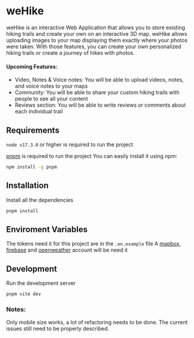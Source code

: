# weHike

weHike is an interactive Web Application that allows you to store existing hiking trails and create your own on an interactive 3D map. weHike allows uploading images to your map displaying them exactly where your photos were taken. With those features, you can create your own personalized hiking trails or create a journey of hikes with photos.

#### Upcoming Features:

- Video, Notes & Voice notes: You will be able to upload videos, notes, and voice notes to your maps
- Community: You will be able to share your custom hiking trails with people to see all your content
- Reviews section: You will be able to write reviews or comments about each individual trail

## Requirements

`node v17.3.0` or higher is required to run the project

[pnpm](https://pnpm.io/) is required to run the project
You can easily install it using npm:

```bash
npm install -g pnpm
```

## Installation

Install all the dependencies

```bash
pnpm install
```

## Enviroment Variables

The tokens need it for this project are in the `.en.example` file
A [mapbox](https://www.mapbox.com/), [firebase](https://firebase.google.com/?gclid=Cj0KCQiAqOucBhDrARIsAPCQL1Z59FUeCG4o92WnxMaWvZkdjma-PMwvWRJ2MqLzZJyWQsj_BvvF5E0aAhzWEALw_wcB&gclsrc=aw.ds) and [openweather](https://openweathermap.org/api) account will be need it

## Development

Run the development server

```bash
pnpm vite dev
```

### Notes:

Only mobile size works, a lot of refactoring needs to be done.
The current issues still need to be properly described.
